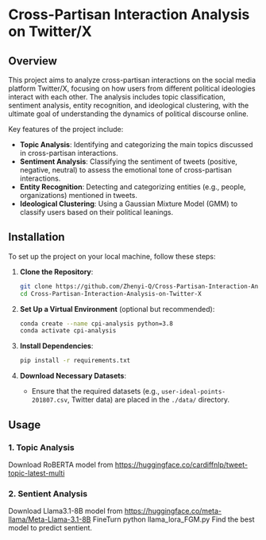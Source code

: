 
# Cross-Partisan Interaction Analysis on Twitter/X

## Overview

This project aims to analyze cross-partisan interactions on the social media platform Twitter/X, focusing on how users from different political ideologies interact with each other. The analysis includes topic classification, sentiment analysis, entity recognition, and ideological clustering, with the ultimate goal of understanding the dynamics of political discourse online.

Key features of the project include:
- **Topic Analysis**: Identifying and categorizing the main topics discussed in cross-partisan interactions.
- **Sentiment Analysis**: Classifying the sentiment of tweets (positive, negative, neutral) to assess the emotional tone of cross-partisan interactions.
- **Entity Recognition**: Detecting and categorizing entities (e.g., people, organizations) mentioned in tweets.
- **Ideological Clustering**: Using a Gaussian Mixture Model (GMM) to classify users based on their political leanings.

## Installation

To set up the project on your local machine, follow these steps:

1. **Clone the Repository**:
    ```bash
    git clone https://github.com/Zhenyi-Q/Cross-Partisan-Interaction-Analysis-on-Twitter-X.git
    cd Cross-Partisan-Interaction-Analysis-on-Twitter-X
    ```

2. **Set Up a Virtual Environment** (optional but recommended):
    ```bash
    conda create --name cpi-analysis python=3.8
    conda activate cpi-analysis
    ```

3. **Install Dependencies**:
    ```bash
    pip install -r requirements.txt
    ```

4. **Download Necessary Datasets**:
    - Ensure that the required datasets (e.g., `user-ideal-points-201807.csv`, Twitter data) are placed in the `./data/` directory.

## Usage

### 1. Topic Analysis

Download RoBERTA model from https://huggingface.co/cardiffnlp/tweet-topic-latest-multi

### 2. Sentient Analysis
Download Llama3.1-8B model from https://huggingface.co/meta-llama/Meta-Llama-3.1-8B
FineTurn
python llama_lora_FGM.py
Find the best model to predict sentient.
